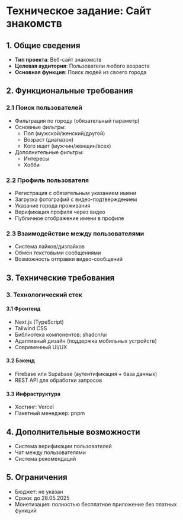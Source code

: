 # Техническое задание: Сайт знакомств

## 1. Общие сведения
- **Тип проекта**: Веб-сайт знакомств
- **Целевая аудитория**: Пользователи любого возраста
- **Основная функция**: Поиск людей из своего города

## 2. Функциональные требования
### 2.1 Поиск пользователей
- Фильтрация по городу (обязательный параметр)
- Основные фильтры:
  - Пол (мужской/женский/другой)
  - Возраст (диапазон)
  - Кого ищет (мужчин/женщин/всех)
- Дополнительные фильтры:
  - Интересы
  - Хобби

### 2.2 Профиль пользователя
- Регистрация с обязательным указанием имени
- Загрузка фотографий с видео-подтверждением
- Указание города проживания
- Верификация профиля через видео
- Публичное отображение имени в профиле

### 2.3 Взаимодействие между пользователями
- Система лайков/дизлайков
- Обмен текстовыми сообщениями
- Возможность отправки видео-сообщений

## 3. Технические требования
### 3. Технологический стек
#### 3.1 Фронтенд
- Next.js (TypeScript)
- Tailwind CSS
- Библиотека компонентов: shadcn/ui
- Адаптивный дизайн (поддержка мобильных устройств)
- Современный UI/UX

#### 3.2 Бэкенд
- Firebase или Supabase (аутентификация + база данных)
- REST API для обработки запросов

#### 3.3 Инфраструктура
- Хостинг: Vercel
- Пакетный менеджер: pnpm

## 4. Дополнительные возможности
- Система верификации пользователей
- Чат между пользователями
- Система рекомендаций

## 5. Ограничения
- Бюджет: не указан
- Сроки: до 28.05.2025
- Монетизация: полностью бесплатное приложение без платных функций